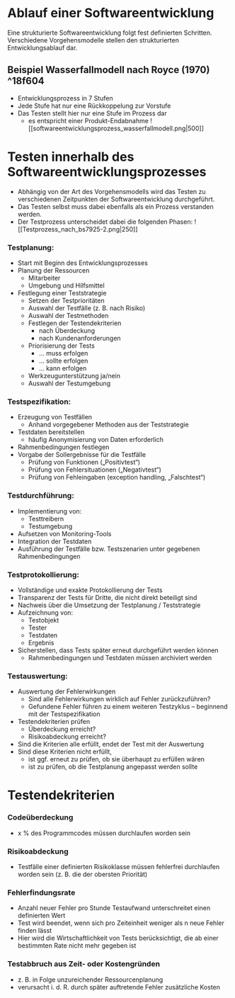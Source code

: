 # Ablauf einer Softwareentwicklung
Eine strukturierte Softwareentwicklung folgt fest definierten Schritten. Verschiedene Vorgehensmodelle stellen den strukturierten Entwicklungsablauf dar.

## Beispiel Wasserfallmodell nach Royce (1970) ^18f604
- Entwicklungsprozess in 7 Stufen
- Jede Stufe hat nur eine Rückkoppelung zur Vorstufe
- Das Testen stellt hier nur eine Stufe im Prozess dar
	- es entspricht einer Produkt-Endabnahme
![[softwareentwicklungsprozess_wasserfallmodell.png|500]]

# Testen innerhalb des Softwareentwicklungsprozesses
- Abhängig von der Art des Vorgehensmodells wird das Testen zu verschiedenen Zeitpunkten der Softwareentwicklung durchgeführt.
- Das Testen selbst muss dabei ebenfalls als ein Prozess verstanden werden.
- Der Testprozess unterscheidet dabei die folgenden Phasen:
	![[Testprozess_nach_bs7925-2.png|250]]
### Testplanung:
- Start mit Beginn des Entwicklungsprozesses
- Planung der Ressourcen
	- Mitarbeiter
	- Umgebung und Hilfsmittel
- Festlegung einer Teststrategie
	- Setzen der Testprioritäten
	- Auswahl der Testfälle (z. B. nach Risiko)
	- Auswahl der Testmethoden
	- Festlegen der Testendekriterien
		- nach Überdeckung
		- nach Kundenanforderungen
	- Priorisierung der Tests
		- … muss erfolgen
		- … sollte erfolgen
		- … kann erfolgen
	- Werkzeugunterstützung ja/nein
	- Auswahl der Testumgebung
### Testspezifikation:
- Erzeugung von Testfällen
	- Anhand vorgegebener Methoden aus der Teststrategie
- Testdaten bereitstellen
	- häufig Anonymisierung von Daten erforderlich
- Rahmenbedingungen festlegen
- Vorgabe der Sollergebnisse für die Testfälle
	- Prüfung von Funktionen („Positivtest“)
	- Prüfung von Fehlersituationen („Negativtest“)
	- Prüfung von Fehleingaben (exception handling, „Falschtest“)
### Testdurchführung:
- Implementierung von:
	- Testtreibern
	- Testumgebung
- Aufsetzen von Monitoring-Tools
- Integration der Testdaten
- Ausführung der Testfälle bzw. Testszenarien unter gegebenen Rahmenbedingungen
### Testprotokollierung:
- Vollständige und exakte Protokollierung der Tests
- Transparenz der Tests für Dritte, die nicht direkt beteiligt sind
- Nachweis über die Umsetzung der Testplanung / Teststrategie
- Aufzeichnung von:
	- Testobjekt
	- Tester
	- Testdaten
	- Ergebnis
- Sicherstellen, dass Tests später erneut durchgeführt werden können
	- Rahmenbedingungen und Testdaten müssen archiviert werden
### Testauswertung:
- Auswertung der Fehlerwirkungen
	- Sind alle Fehlerwirkungen wirklich auf Fehler zurückzuführen?
	- Gefundene Fehler führen zu einem weiteren Testzyklus – beginnend mit der Testspezifikation
- Testendekriterien prüfen
	- Überdeckung erreicht?
	- Risikoabdeckung erreicht?
- Sind die Kriterien alle erfüllt, endet der Test mit der Auswertung
- Sind diese Kriterien nicht erfüllt,
	- ist ggf. erneut zu prüfen, ob sie überhaupt zu erfüllen wären
	- ist zu prüfen, ob die Testplanung angepasst werden sollte

# Testendekriterien
### Codeüberdeckung
- x % des Programmcodes müssen durchlaufen worden sein
### Risikoabdeckung
- Testfälle einer definierten Risikoklasse müssen fehlerfrei durchlaufen worden sein (z. B. die der obersten Priorität)
### Fehlerfindungsrate
- Anzahl neuer Fehler pro Stunde Testaufwand unterschreitet einen definierten Wert
- Test wird beendet, wenn sich pro Zeiteinheit weniger als n neue Fehler finden lässt
- Hier wird die Wirtschaftlichkeit von Tests berücksichtigt, die ab einer bestimmten Rate nicht mehr gegeben ist
### Testabbruch aus Zeit- oder Kostengründen
- z. B. in Folge unzureichender Ressourcenplanung
- verursacht i. d. R. durch später auftretende Fehler zusätzliche Kosten
